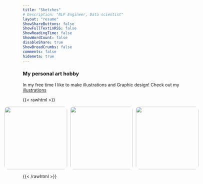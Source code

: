 ```yaml
---
title: "Sketches"
# Description: "NLP Engineer, Data scientist"
layout: "resume"
ShowShareButtons: false
ShowFullTextinRSS: false
ShowReadingTime: false
ShowWordCount: false
disableShare: true
ShowBreadCrumbs: false
comments: false
hidemeta: true
---
```


### My personal art hobby
  
In my free time I like to make illustrations and Graphic design! Check out my [illustrations](https://himl.tumblr.com/)  

{{< rawhtml >}}

<!-- <center>
<img src="/images/himloul.gif" alt="drawing" width="125"/>
</center> -->

<style>
    .image-container {
        position: relative;
        display: inline-block;
    }

    .image-overlay {
        position: absolute;
        top: 0;
        left: 0;
        width: 100%;
        height: 100%;
        background-color: rgba(255, 255, 255, 0.5);
        border-radius: 10px;
        display: flex;
        justify-content: center;
        align-items: center;
        opacity: 0;
        transition: opacity 0.3s;
    }

    .image-container:hover .image-overlay {
        opacity: 1;
    }

    .image-overlay span {
        font-size: 36px;
    }
</style>

<div style="display: grid; grid-gap: 10px; grid-template-columns: repeat(3, 1fr); margin: auto; width: 75%; justify-content: center;">
    <div class="image-container">
        <img src="/images/carablanca.jpg" style="border-radius: 10px;width:200px;height:200px;object-fit: cover;">
        <div class="image-overlay">
            <span>🏕️</span>
        </div>
    </div>
    <div class="image-container">
        <img src="/images/fresh_oranges_himloul.jpg" style="border-radius: 10px;width:200px;height:200px;object-fit: cover;">
        <div class="image-overlay">
            <span>🍊</span>
        </div>
    </div>
    <div class="image-container">
        <img src="/images/sunset_pxlart_himloul.jpg" style="border-radius: 10px;width:200px;height:200px;object-fit: cover;">
        <div class="image-overlay">
            <span>🎮</span>
        </div>
    </div>
</div>


{{< /rawhtml >}} 

<!--
[Collect prints](#link){: .btn .btn--success .btn--large .align-center}  

<div style="text-align: center">
  <div class="flex-container" style="vertical-align: top">
    <img src="/images/fresh_oranges_himloul.jpg" width = "150"/>
    <img src="/images/sunset_pxlart_himloul.jpg" width = "150"/>
    <img src="/images/carablanca.jpg" width = "150"/>
  </div>
</div>
-->
  
<!--
  <div id="pixlee_container"></div><script type="text/javascript">window.PixleeAsyncInit = function() {Pixlee.init({apiKey:'2YaOkhxSryTRbAkzrJcb'});Pixlee.addSimpleWidget({widgetId:'34605'});};</script><script src="//instafeed.assets.pxlecdn.com/assets/pixlee_widget_1_0_0.js"></script>
-->